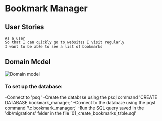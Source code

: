 # Bookmark Manager 

## User Stories

```
As a user
So that I can quickly go to websites I visit regularly
I want to be able to see a list of bookmarks
```

## Domain Model

![Domain model](https://github.com/makersacademy/course/raw/main/bookmark_manager/images/bookmark_manager_1.png)

### To set up the database:
-Connect to 'psql'
-Create the database using the psql command 'CREATE DATABASE bookmark_manager;'
-Connect to the database using the pqsl command '\c bookmark_manager;'
-Run the SQL query saved in the 'db/migrations' folder in the file '01_create_bookmarks_table.sql'